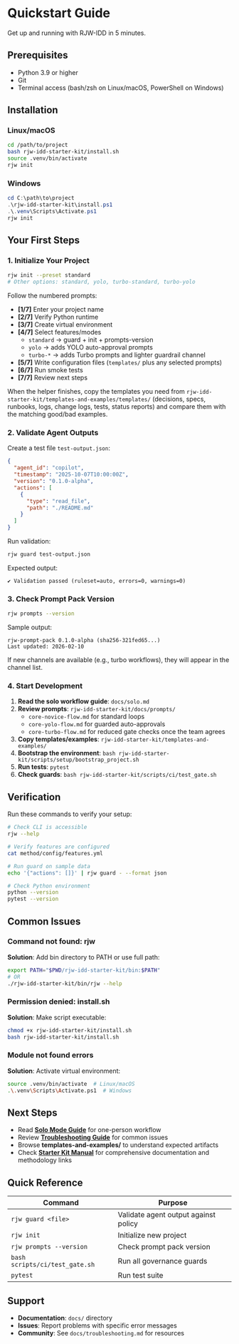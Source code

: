 # Quickstart Guide

Get up and running with RJW-IDD in 5 minutes.

## Prerequisites

- Python 3.9 or higher
- Git
- Terminal access (bash/zsh on Linux/macOS, PowerShell on Windows)

## Installation

### Linux/macOS

```bash
cd /path/to/project
bash rjw-idd-starter-kit/install.sh
source .venv/bin/activate
rjw init
```

### Windows

```powershell
cd C:\path\to\project
.\rjw-idd-starter-kit\install.ps1
.\.venv\Scripts\Activate.ps1
rjw init
```

## Your First Steps

### 1. Initialize Your Project

```bash
rjw init --preset standard
# Other options: standard, yolo, turbo-standard, turbo-yolo
```

Follow the numbered prompts:
- **[1/7]** Enter your project name
- **[2/7]** Verify Python runtime
- **[3/7]** Create virtual environment
- **[4/7]** Select features/modes  
  - `standard` → guard + init + prompts-version  
  - `yolo` → adds YOLO auto-approval prompts  
  - `turbo-*` → adds Turbo prompts and lighter guardrail channel
- **[5/7]** Write configuration files (`templates/` plus any selected prompts)
- **[6/7]** Run smoke tests
- **[7/7]** Review next steps

When the helper finishes, copy the templates you need from
`rjw-idd-starter-kit/templates-and-examples/templates/` (decisions, specs,
runbooks, logs, change logs, tests, status reports) and compare them with the
matching good/bad examples.

### 2. Validate Agent Outputs

Create a test file `test-output.json`:

```json
{
  "agent_id": "copilot",
  "timestamp": "2025-10-07T10:00:00Z",
  "version": "0.1.0-alpha",
  "actions": [
    {
      "type": "read_file",
      "path": "./README.md"
    }
  ]
}
```

Run validation:

```bash
rjw guard test-output.json
```

Expected output:
```
✔ Validation passed (ruleset=auto, errors=0, warnings=0)
```

### 3. Check Prompt Pack Version

```bash
rjw prompts --version
```

Sample output:
```
rjw-prompt-pack 0.1.0-alpha (sha256-321fed65...)
Last updated: 2026-02-10
```
If new channels are available (e.g., turbo workflows), they will appear in the
channel list.

### 4. Start Development

1. **Read the solo workflow guide**: `docs/solo.md`
2. **Review prompts**: `rjw-idd-starter-kit/docs/prompts/`  
   - `core-novice-flow.md` for standard loops  
   - `core-yolo-flow.md` for guarded auto-approvals  
   - `core-turbo-flow.md` for reduced gate checks once the team agrees
3. **Copy templates/examples**: `rjw-idd-starter-kit/templates-and-examples/`
4. **Bootstrap the environment**: `bash rjw-idd-starter-kit/scripts/setup/bootstrap_project.sh`
5. **Run tests**: `pytest`
6. **Check guards**: `bash rjw-idd-starter-kit/scripts/ci/test_gate.sh`

## Verification

Run these commands to verify your setup:

```bash
# Check CLI is accessible
rjw --help

# Verify features are configured
cat method/config/features.yml

# Run guard on sample data
echo '{"actions": []}' | rjw guard - --format json

# Check Python environment
python --version
pytest --version
```

## Common Issues

### Command not found: rjw

**Solution**: Add bin directory to PATH or use full path:

```bash
export PATH="$PWD/rjw-idd-starter-kit/bin:$PATH"
# OR
./rjw-idd-starter-kit/bin/rjw --help
```

### Permission denied: install.sh

**Solution**: Make script executable:

```bash
chmod +x rjw-idd-starter-kit/install.sh
bash rjw-idd-starter-kit/install.sh
```

### Module not found errors

**Solution**: Activate virtual environment:

```bash
source .venv/bin/activate  # Linux/macOS
.\.venv\Scripts\Activate.ps1  # Windows
```

## Next Steps

- Read **[Solo Mode Guide](solo.md)** for one-person workflow
- Review **[Troubleshooting Guide](troubleshooting.md)** for common issues
- Browse **templates-and-examples/** to understand expected artifacts
- Check **[Starter Kit Manual](../manual/starter-kit-manual.md)** for comprehensive documentation and methodology links

## Quick Reference

| Command | Purpose |
|---------|---------|
| `rjw guard <file>` | Validate agent output against policy |
| `rjw init` | Initialize new project |
| `rjw prompts --version` | Check prompt pack version |
| `bash scripts/ci/test_gate.sh` | Run all governance guards |
| `pytest` | Run test suite |

## Support

- **Documentation**: `docs/` directory
- **Issues**: Report problems with specific error messages
- **Community**: See `docs/troubleshooting.md` for resources
